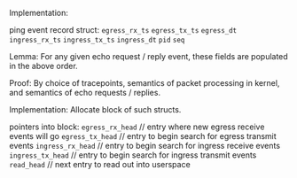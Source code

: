 Implementation:

ping event record struct:
  `egress_rx_ts`
  `egress_tx_ts`
  `egress_dt`
  `ingress_rx_ts`
  `ingress_tx_ts`
  `ingress_dt`
  `pid`
  `seq`

Lemma:
For any given echo request / reply event,
these fields are populated in the above order.

Proof:
By choice of tracepoints, semantics of packet processing in kernel,
and semantics of echo requests / replies.

Implementation:
Allocate block of such structs.


pointers into block:
  `egress_rx_head` // entry where new egress receive events will go
  `egress_tx_head` // entry to begin search for egress transmit events
  `ingress_rx_head` // entry to begin search for ingress receive events
  `ingress_tx_head` // entry to begin search for ingress transmit events
  `read_head`       // next entry to read out into userspace


